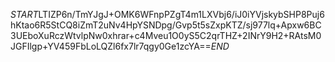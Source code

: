 $START$LTIZP6n/TmYJgJ+OMK6WFnpPZgT4m1LXVbj6/iJ0iYVjskybSHP8Puj6hKtao6R5StCQ8iZmT2uNv4HpYSNDpg/Gvp5t5sZxpKTZ/sj977lq+Apxw6BC3UEboXuRczWtvlpNw0xhrar+c4Mveu1O0yS5C2qrTHZ+2INrY9H2+RAtsM0JGFIlgp+YV459FbLoLQZl6fx7lr7qgy0Ge1zcYA==$END$
